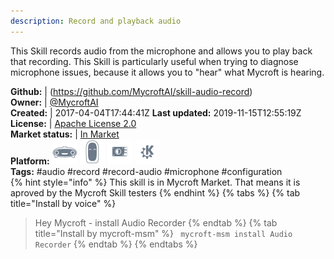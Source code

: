```yaml
---
description: Record and playback audio
---
```

This Skill records audio from the microphone and allows you to play back that recording. This Skill is particularly useful when trying to diagnose microphone issues, because it allows you to "hear" what Mycroft is hearing.

**Github:** | (https://github.com/MycroftAI/skill-audio-record)  
**Owner:** | [@MycroftAI](https://github.com/MycroftAI)  
**Created:** | 2017-04-04T17:44:41Z  **Last updated:** 2019-11-15T12:55:19Z  
**License:** | [Apache License 2.0](https://api.github.com/licenses/apache-2.0)  
**Market status:** | [In Market](https://market.mycroft.ai/skill/mycroft-audio-record)  
**Platform:**   ![](.gitbook/assets/mark-1-icon.png)  ![](.gitbook/assets/mark-2-icon.png)  ![](.gitbook/assets/picroft-icon.png)  ![](.gitbook/assets/kde.png)   
**Tags:** \#audio \#record \#record-audio \#microphone \#configuration   
{% hint style="info" %}
This skill is in Mycroft Market. That means it is aproved by the Mycroft Skill testers
{% endhint %}
  {% tabs %}
{% tab title="Install by voice" %}
> Hey Mycroft - install Audio Recorder
{% endtab %}
  {% tab title="Install by mycroft-msm" %}
``` mycroft-msm install Audio Recorder```
{% endtab %}
  {% endtabs %}
  